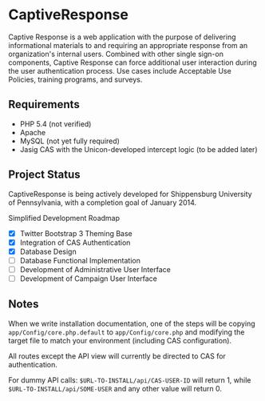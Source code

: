 CaptiveResponse
===============

Captive Response is a web application with the purpose of delivering informational materials to and requiring an appropriate response from an organization's internal users. Combined with other single sign-on components, Captive Response can force additional user interaction during the user authentication process. Use cases include Acceptable Use Policies, training programs, and surveys.

Requirements
-------------------------
+  PHP 5.4 (not verified)
+  Apache
+  MySQL (not yet fully required)
+  Jasig CAS with the Unicon-developed intercept logic (to be added later)

Project Status
-------------------------
CaptiveResponse is being actively developed for Shippensburg University of Pennsylvania, with a completion goal of January 2014.

Simplified Development Roadmap
- [x] Twitter Bootstrap 3 Theming Base
- [x] Integration of CAS Authentication
- [x] Database Design
- [ ] Database Functional Implementation
- [ ] Development of Administrative User Interface
- [ ] Development of Campaign User Interface

Notes
-------------------------
When we write installation documentation, one of the steps will be copying ```app/Config/core.php.default``` to ```app/Config/core.php``` and modifying the target file to match your environment (including CAS configuration). 

All routes except the API view will currently be directed to CAS for authentication.

For dummy API calls:
```$URL-TO-INSTALL/api/CAS-USER-ID``` will return 1, while ```$URL-TO-INSTALL/api/SOME-USER``` and any other value will return 0.
